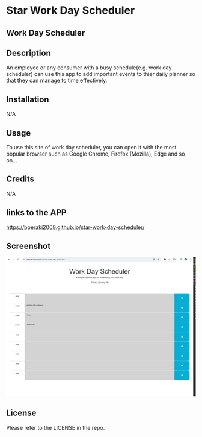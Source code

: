 # Star Work Day Scheduler

## Work Day Scheduler

## Description

An employee or any consumer with a busy schedule(e.g. work day scheduler) can use this app to add important events to thier daily planner
so that they can manage to time effectively.

## Installation

N/A

## Usage

To use this site of work day scheduler, you can open it with the most popular browser such as Google Chrome, Firefox (Mozilla), Edge and so on...

## Credits

N/A

## links to the APP

https://bberaki2008.github.io/star-work-day-scheduler/

## Screenshot

![Alt Screenshoot of work day scheduler](./assets/img/screenshot_wds.png)

## License

Please refer to the LICENSE in the repo.
